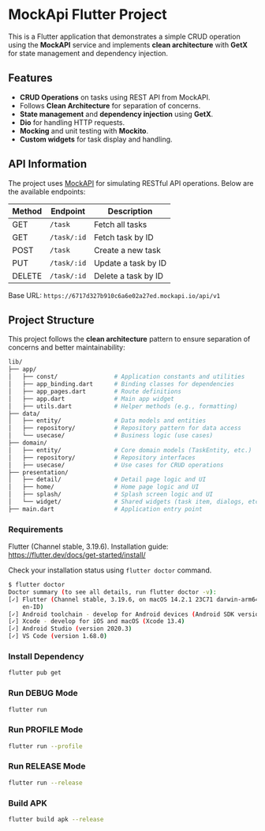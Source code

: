 # MockApi Flutter Project

This is a Flutter application that demonstrates a simple CRUD operation using the **MockAPI** service and implements **clean architecture** with **GetX** for state management and dependency injection.

## Features

- **CRUD Operations** on tasks using REST API from MockAPI.
- Follows **Clean Architecture** for separation of concerns.
- **State management** and **dependency injection** using **GetX**.
- **Dio** for handling HTTP requests.
- **Mocking** and unit testing with **Mockito**.
- **Custom widgets** for task display and handling.

## API Information

The project uses [MockAPI](https://mockapi.io/projects/6717d327b910c6a6e02a27ed) for simulating RESTful API operations. Below are the available endpoints:

| Method | Endpoint           | Description                |
|--------|--------------------|----------------------------|
| GET    | `/task`             | Fetch all tasks            |
| GET    | `/task/:id`         | Fetch task by ID           |
| POST   | `/task`             | Create a new task          |
| PUT    | `/task/:id`         | Update a task by ID        |
| DELETE | `/task/:id`         | Delete a task by ID        |

Base URL: `https://6717d327b910c6a6e02a27ed.mockapi.io/api/v1`

## Project Structure

This project follows the **clean architecture** pattern to ensure separation of concerns and better maintainability:

```sh
lib/
├── app/
│   ├── const/                # Application constants and utilities
│   ├── app_binding.dart      # Binding classes for dependencies
│   ├── app_pages.dart        # Route definitions
│   ├── app.dart              # Main app widget
│   ├── utils.dart            # Helper methods (e.g., formatting)
├── data/
│   ├── entity/               # Data models and entities
│   ├── repository/           # Repository pattern for data access
│   └── usecase/              # Business logic (use cases)
├── domain/
│   ├── entity/               # Core domain models (TaskEntity, etc.)
│   ├── repository/           # Repository interfaces
│   ├── usecase/              # Use cases for CRUD operations
├── presentation/
│   ├── detail/               # Detail page logic and UI
│   ├── home/                 # Home page logic and UI
│   ├── splash/               # Splash screen logic and UI
│   └── widget/               # Shared widgets (task item, dialogs, etc.)
├── main.dart                 # Application entry point
```


### Requirements

Flutter (Channel stable, 3.19.6). Installation guide: https://flutter.dev/docs/get-started/install/

Check your installation status using `flutter doctor` command.

```bash  
$ flutter doctor  
Doctor summary (to see all details, run flutter doctor -v):  
[✓] Flutter (Channel stable, 3.19.6, on macOS 14.2.1 23C71 darwin-arm64, locale
    en-ID)
[✓] Android toolchain - develop for Android devices (Android SDK version 32.0.0)  
[✓] Xcode - develop for iOS and macOS (Xcode 13.4)  
[✓] Android Studio (version 2020.3)  
[✓] VS Code (version 1.68.0)    
```  

### Install Dependency

```bash
flutter pub get
```

### Run DEBUG Mode

```bash
flutter run
```

### Run PROFILE Mode

```bash
flutter run --profile
```

### Run RELEASE Mode

```bash
flutter run --release 
```

### Build APK

```bash
flutter build apk --release 
